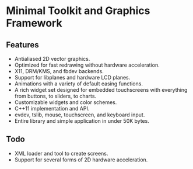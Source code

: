 # Minimal Toolkit and Graphics Framework


## Features

- Antialiased 2D vector graphics.
- Optimized for fast redrawing without hardware acceleration.
- X11, DRM/KMS, and fbdev backends.
- Support for libplanes and hardware LCD planes.
- Animations with a variety of default easing functions.
- A rich widget set designed for embedded touchscreens with everything from buttons, to sliders, to charts.
- Customizable widgets and color schemes.
- C++11 implementation and API.
- evdev, tslib, mouse, touchscreen, and keyboard input.
- Entire library and simple application in under 50K bytes.


## Todo

- XML loader and tool to create screens.
- Support for several forms of 2D hardware acceleration.
